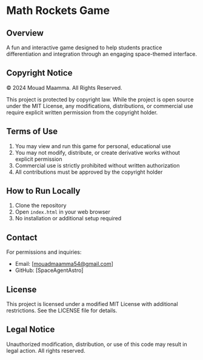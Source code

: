 # Math Rockets Game

## Overview
A fun and interactive game designed to help students practice differentiation and integration through an engaging space-themed interface.

## Copyright Notice
© 2024 Mouad Maamma. All Rights Reserved.

This project is protected by copyright law. While the project is open source under the MIT License, any modifications, distributions, or commercial use require explicit written permission from the copyright holder.

## Terms of Use
1. You may view and run this game for personal, educational use
2. You may not modify, distribute, or create derivative works without explicit permission
3. Commercial use is strictly prohibited without written authorization
4. All contributions must be approved by the copyright holder

## How to Run Locally
1. Clone the repository
2. Open `index.html` in your web browser
3. No installation or additional setup required

## Contact
For permissions and inquiries:
- Email: [mouadmaamma54@gmail.com]
- GitHub: [SpaceAgentAstro]

## License
This project is licensed under a modified MIT License with additional restrictions.
See the LICENSE file for details.

## Legal Notice
Unauthorized modification, distribution, or use of this code may result in legal action. All rights reserved.
